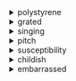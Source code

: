 
<details>
    <summary>polystyrene</summary>

    /ˌpɑˌliˈstaɪˌrin/

    poliestireno

    When blood potassium reach levels above desirable, it may be necessary to prescribed resins (polystyrene calcium sulfonate).

    Quando o potássio no sangue tem valores acima do desejável, pode ser necessário recorrer à prescrição de resinas (polistireno sulfonato de sódio ou de cálcio).

    Pouf MIGHTY of polystyrene and polyester fabric.

    Pouf MIGHTY de isopor e tecido de poliéster.

    Nor did the photo before and after the polystyrene.

    Também não fiz foto do antes e depois dos isopores.

    Our expandable polystyrene production technology provides outstanding insulation materials.

    Nossa tecnologia de produção de poliestireno expandido fornece excelentes materiais para isolamento.

    Expanded polystyrene is produced by foamingpolystyrene at high temperatures.

    O poliestireno expandido é produzido por formação de espumapoliestireno em altas temperaturas.

</details>
<details>
    <summary>grated</summary>

    /ˈgreɪtɪd/

    Grato

    Add from above a little cinnamon and grated chocolate.

    Acrescente de acima de uma pequena canela e ralou o chocolate.

    To strew with a lemon dried peel and grated parmesan.

    Espalhar com um limão secou a casca e ralou o queijo parmesão.

    cheese firm grated - 3 tablespoons.

    a firma de queijo rangeu - 3 colheres de sopa.

    From there, the grated coconut is cold-pressed.

    A partir daí, o coco ralado obtido é prensado a frio.

    Remove from oven and spread the grated chocolate.

    Tirar do forno a massa e espalhar o chocolate ralado por cima.

</details>
<details>
    <summary>singing</summary>

    /ˈsɪŋɪŋ/

    cantoria

    Tuaolo has entertained a singing career during and after football.

    Tuaolo tem mantido uma carreira de cantor durante e depois do futebol.

    And my latest project, singing corpses.

    E, o meu projecto mais recente, Cadáveres Cantores.

    Just like DJ has his singing.

    Assim como o DJ tem as suas canções.

    And Alex singing in the background.

    E as canções do Alex como pano de fundo.

    Ruth's first musical experience was singing.

    Ruth fez a sua primeira experiência musical com canto.

</details>
<details>
    <summary>pitch</summary>

    /pɪʧ/

    tom

    Case-IH 15 tooth idler single pitch sprocket.

    Roda dentada de passo único de 15 dentes Case-IH.

    Variable pitch did not improved wood quality.

    Não houve ganho de qualidade quando se trabalhou com passo variado.

    It also reproduces pitch changes that occurs for added versatility.

    Também reproduz as mudanças de Tom que ocorre para uma maior versatilidade.

    Experience the relationship between pitch and frequency through measurements.

    Experimentar a relação entre o tom e a frequência através de medições.

    Shift is a diatonic granular pitch shifting delay.

    Deslocamento é um atraso de mudança de tom granulado diatónico.

</details>
<details>
    <summary>susceptibility</summary>

    /səˌsɛptəˈbɪləti/

    suscetibilidade

    Antimicrobial susceptibility tests against 12 different antimicrobials were performed in 159 isolates.

    Testes de suscetibilidade antimicrobiana contra 12 diferentes antimicrobianos foram realizados em 159 isolados.

    The identification of the shared genetic susceptibility factors will pinpoint relevant molecular pathways for the disease.

    A identificação dos fatores de suscetibilidade genética compartilhados identificará caminhos moleculares relevantes para a doença.

    In the antimicrobial susceptibility testing, all 218 Staphylococcus spp.

    No teste de sensibilidade aos antimicrobianos, todos os 218 Staphylococcus spp.

    Reduced susceptibility for tylvalosin was generally noted in tylosin resistant strains.

    Uma sensibilidade reduzida à tilvalosina foi geralmente observada em estirpes resistentes à tilosina.

    Therapy may be instituted prior to the results of susceptibility testing.

    A terapia pode ser instituída antes de os resultados dos testes de susceptibilidade.

</details>
<details>
    <summary>childish</summary>

    /ˈʧaɪldɪʃ/

    infantil

    A past and a present under the yoke of their childish maneuvers.

    Um passado e um presente sob o jugo de suas manobras pueris.

    What he did was selfish and childish.

    O que ele fez foi egoísta e imaturo.

    It's childish, unprofessional and inappropriate.

    É infantil, revela falta de profissionalismo e é impróprio.

    To childish bruxism the attitude is tolerable.

    Para o bruxismo infantil, a atitude é tolerável.

    We think this costume thing is childish.

    Nós pensamos que esta coisa da fantasia é infantil.

</details>
<details>
    <summary>embarrassed</summary>

    /ɪmˈbɛrəst/

    envergonhado

    I might be embarrassed or censured.

    Posso ficar embaraçado e até ser censurado oficialmente.

    The Leader seems crestfallen and embarrassed.

    O Líder parecia abatido e embaraçado.

    You really shouldn't be embarrassed.

    Você, na verdade, não deve ficar constrangido.

    The woman took the bottle with an embarrassed smile.

    A mulher recebeu o frasco com um sorriso constrangido e disse.

    I was so embarrassed because of lingering odors.

    Eu estava muito embaraçada por causa dos maus cheiros persistentes.

</details>